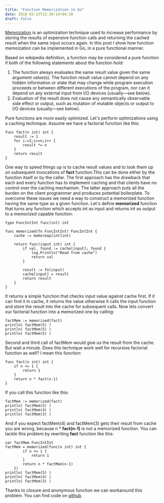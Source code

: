 ```yaml
---
title: "Function Memorization in Go"
date: 2018-03-23T22:20:14+04:30
draft: false
---
```

[Memoization](http://en.wikipedia.org/wiki/Memoization) is an optimization technique used to increase performance by storing the results of expensive function calls and returning the cached result when the same input occurs again. In this post I show how function memoization can be implemented in Go, in a pure functional manner.

Based on wikipedia definition, a function may be considered a pure function if both of the following statements about the function hold:  
1. The function always evaluates the same result value given the same argument value(s). The function result value cannot depend on any hidden information or state that may change while program execution proceeds or between different executions of the program, nor can it depend on any external input from I/O devices (usually—see below).  
2. Evaluation of the result does not cause any semantically observable side effect or output, such as mutation of mutable objects or output to I/O devices (usually—see below).

Pure functions are more easily optimized. Let's perform optimizations using a caching technique. Assume we have a factorial function like this:
```
func fact(n int) int {
	result := 1
	for i:=2;i<=n;i++ {
		result *= n
	}
	return result
}
```
One way to speed things up is to cache result values and to look them up on subsequent invocations of **fact** function.This can be done either by the function itself or by the caller. The first approach has the drawback that each and every function has to implement caching and that clients have no control over the caching mechanism. The latter approach puts all the burden on the client programmer and produces potential boilerplate. To overcome these issues we need a way to construct a memorized function having the same type as a given function. Let's define **memorized** function that turns any function which accepts int as input and returns int as output to a memorized capable function:

```
type FuncIntInt func(int) int

func memorized(fn FuncIntInt) FuncIntInt {
	cache := make(map[int]int)

	return func(input int) int {
		if val, found := cache[input]; found {
			log.Println("Read from cache")
			return val
		}

		result := fn(input)
		cache[input] = result
		return result
	}
}
```
It returns a simple function that checks input value against cache first. If it can find it in cache, it returns the value otherwise it calls the input function and store the result into the cache for subsequent calls.
Now lets convert our factorial function into a memorized one by calling:
```
factMem := memorized(fact)
println( factMem(5) )
println( factMem(5) )
println( factMem(5) )
```
Second and third call of factMem would give us the result from the cache. But wait a minute. Does this technique work well for
recursive factorial function as well? I mean this function:
```
func fact(n int) int {
    if n <= 1 {
        return 1
    }
    return n * fact(n-1)
}
```
If you call this function like this:
```
factMem := memorized(fact)
println( factMem(5) )
println( factMem(4) )
println( factMem(3) )
```
And if you expect factMem(4) and factMem(3) gets their result from cache you are wrong, because n * **fact(n-1)** is not a memorized function.
You can tackle this problem by rewriting **fact** function like this:
```
var factMem FuncIntInt
factMem = memorized(func(n int) int {
		if n <= 1 {
			return 1
		}
		return n * factMem(n-1)
	})
println( factMem(5) )
println( factMem(4) )
println( factMem(3) )
```
Thanks to closure and anonymous function we can workaround this problem. You can find code on [github](https://gist.github.com/mostafa-asg/cbe12409e480a7ff92db9f46e3e8cf17).

